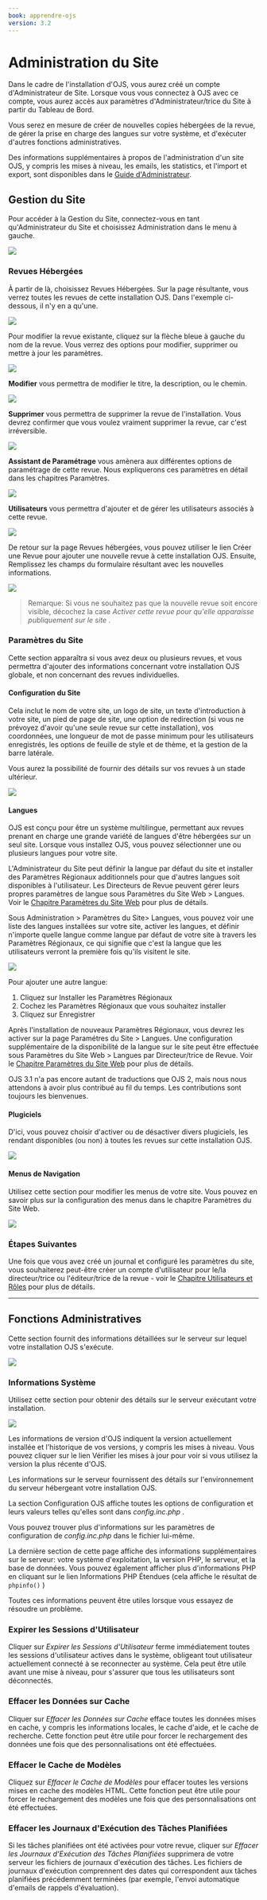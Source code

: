 ```yaml
---
book: apprendre-ojs
version: 3.2
---
```


# Administration du Site

Dans le cadre de l'installation d'OJS, vous aurez créé un compte d'Administrateur de Site. Lorsque vous vous connectez à OJS avec ce compte, vous aurez accès aux paramètres d'Administrateur/trice du Site à partir du Tableau de Bord.

Vous serez en mesure de créer de nouvelles copies hébergées de la revue, de gérer la prise en charge des langues sur votre système, et d'exécuter d'autres fonctions administratives.

Des informations supplémentaires à propos de l'administration d'un site <br>OJS, y compris les mises à niveau, les emails, les statistics, et l'import et export, sont disponibles dans le [Guide d'Administrateur](/admin-guide/).

## Gestion du Site

Pour accéder à la Gestion du Site, connectez-vous en tant qu'Administrateur du Site et choisissez Administration dans le menu à gauche.

![](./assets/learning-ojs3.1-sa-site-admin.png)

### Revues Hébergées

À partir de là, choisissez Revues Hébergées. Sur la page résultante, vous verrez toutes les revues de cette installation OJS. Dans l'exemple ci-dessous, il n'y en a qu'une.

![](./assets/learning-ojs3.1-sa-hosted-journals.png)

Pour modifier la revue existante, cliquez sur la flèche bleue à gauche du nom de la revue. Vous verrez des options pour modifier, supprimer ou mettre à jour les paramètres.

![](./assets/learning-ojs3.1-sa-hosted-journals-edit.png)

**Modifier** vous permettra de modifier le titre, la description, ou le chemin.

![](./assets/learning-ojs-3-ch4-hosted-journals-edit-modal.png)

**Supprimer** vous permettra de supprimer la revue de l'installation. Vous devrez confirmer que vous voulez vraiment supprimer la revue, car c'est irréversible.

![](./assets/learning-ojs-3-ch4-hosted-journals-remove.png)

**Assistant de Paramétrage** vous amènera aux différentes options de paramétrage de cette revue. Nous expliquerons ces paramètres en détail dans les chapitres Paramètres.

![](./assets/learning-ojs-3-ch4-hosted-journals-settings-wiz.png)

**Utilisateurs** vous permettra d'ajouter et de gérer les utilisateurs associés à cette revue.

![](./assets/learning-ojs3.1-sa-hosted-journals-users.png)

De retour sur la page Revues hébergées, vous pouvez utiliser le lien Créer une Revue pour ajouter une nouvelle revue à cette installation OJS. Ensuite, Remplissez les champs du formulaire résultant avec les nouvelles informations.

![](./assets/learning-ojs-3-ch4-hosted-journals-create.png)

> Remarque: Si vous ne souhaitez pas que la nouvelle revue soit encore visible, décochez la case *Activer cette revue pour qu'elle apparaisse publiquement sur le site* .

### Paramètres du Site

Cette section apparaîtra si vous avez deux ou plusieurs revues, et vous permettra d'ajouter des informations concernant votre installation OJS globale, et non concernant des revues individuelles.

#### Configuration du Site

Cela inclut le nom de votre site, un logo de site, un texte d'introduction à votre site, un pied de page de site, une option de redirection (si vous ne prévoyez d'avoir qu'une seule revue sur cette installation), vos coordonnées, une longueur de mot de passe minimum pour les utilisateurs enregistrés, les options de feuille de style et de thème, et la gestion de la barre latérale.

Vous aurez la possibilité de fournir des détails sur vos revues à un stade ultérieur.

![](./assets/learning-ojs3.1-sa-site-settings.png)

#### Langues

OJS est conçu pour être un système multilingue, permettant aux revues prenant en charge une grande variété de langues d'être hébergées sur un seul site. Lorsque vous installez OJS, vous pouvez sélectionner une ou plusieurs langues pour votre site.

L'Administrateur du Site peut définir la langue par défaut du site et installer des Paramètres Régionaux additionnels pour que d'autres langues soit disponibles à l'utilisateur. Les Directeurs de Revue peuvent gérer leurs propres paramètres de langue sous Paramètres du Site Web > Langues. Voir le [Chapitre Paramètres du Site Web](./settings-website) pour plus de détails.

Sous Administration > Paramètres du Site> Langues, vous pouvez voir une liste des langues installées sur votre site, activer les langues, et définir n'importe quelle langue comme langue par défaut de votre site à travers les Paramètres Régionaux, ce qui signifie que c'est la langue que les utilisateurs verront la première fois qu'ils visitent le site.

![](./assets/learning-ojs3.1-sa-languages.png)

Pour ajouter une autre langue:

1. Cliquez sur Installer les Paramètres Régionaux
2. Cochez les Paramètres Régionaux que vous souhaitez installer
3. Cliquez sur Enregistrer

Après l'installation de nouveaux Paramètres Régionaux, vous devrez les activer sur la page Paramétres du Site > Langues.  Une configuration supplémentaire de la disponibilité de la langue sur le site peut être effectuée sous Paramètres du Site Web > Langues par Directeur/trice de Revue. Voir le [Chapitre Paramètres du Site Web](./settings-website) pour plus de détails.

OJS 3.1 n'a pas encore autant de traductions que OJS 2, mais nous nous attendons à avoir plus contribué au fil du temps. Les contributions sont toujours les bienvenues.

#### Plugiciels

D'ici, vous pouvez choisir d'activer ou de désactiver divers plugiciels, les rendant disponibles (ou non) à toutes les revues sur cette installation OJS.

![](./assets/learning-ojs3.1-sa-plugins.png)

#### Menus de Navigation

Utilisez cette section pour modifier les menus de votre site. Vous pouvez en savoir plus sur la configuration des menus dans le chapitre Paramètres du Site Web.

![](./assets/learning-ojs3.1-sa-menus.png)

### Étapes Suivantes

Une fois que vous avez créé un journal et configuré les paramètres du site, vous souhaiterez peut-être créer un compte d'utilisateur pour le/la directeur/trice ou l'éditeur/trice de la revue - voir le [Chapitre Utilisateurs et Rôles](./users-and-roles.md) pour plus de détails.

<hr />

## Fonctions Administratives

Cette section fournit des informations détaillées sur le serveur sur lequel votre installation OJS s'exécute.

![](./assets/learning-ojs3.1-sa-admin-functions.png)

### Informations Système

Utilisez cette section pour obtenir des détails sur le serveur exécutant votre installation.

![](./assets/learning-ojs3.1-sa-sysinfo.png)

Les informations de version d'OJS indiquent la version actuellement installée et l'historique de vos versions, y compris les mises à niveau. Vous pouvez cliquer sur le lien Vérifier les mises à jour pour voir si vous utilisez la version la plus récente d'OJS.

Les informations sur le serveur fournissent des détails sur l'environnement du serveur hébergeant votre installation OJS.

La section Configuration OJS affiche toutes les options de configuration et leurs valeurs telles qu'elles sont dans *config.inc.php* .

Vous pouvez trouver plus d'informations sur les paramètres de configuration de *config.inc.php* dans le fichier lui-même.

La dernière section de cette page affiche des informations supplémentaires sur le serveur: votre système d'exploitation, la version PHP, le serveur, et la base de données. Vous pouvez également afficher plus d'informations PHP en cliquant sur le lien Informations PHP Étendues (cela affiche le résultat de `phpinfo()` )

Toutes ces informations peuvent être utiles lorsque vous essayez de résoudre un problème.

### Expirer les Sessions d'Utilisateur

Cliquer sur *Expirer les Sessions d'Utilisateur* ferme immédiatement toutes les sessions d'utilisateur actives dans le système, obligeant tout utilisateur actuellement connecté à se reconnecter au système. Cela peut être utile avant une mise à niveau, pour s'assurer que tous les utilisateurs sont déconnectés.

### Effacer les Données sur Cache

Cliquer sur *Effacer les Données sur Cache* efface toutes les données mises en cache, y compris les informations locales, le cache d'aide, et le cache de recherche. Cette fonction peut être utile pour forcer le rechargement des données une fois que des personnalisations ont été effectuées.

### Effacer le Cache de Modèles

Cliquez sur *Effacer le Cache de Modèles* pour effacer toutes les versions mises en cache des modèles HTML. Cette fonction peut être utile pour forcer le rechargement des modèles une fois que des personnalisations ont été effectuées.

### Effacer les Journaux d'Exécution des Tâches Planifiées

Si les tâches planifiées ont été activées pour votre revue, cliquer sur *Effacer les Journaux d'Exécution des Tâches Planifiées* supprimera de votre serveur les fichiers de journaux d'exécution des tâches. Les fichiers de journaux d'exécution comprennent des dates qui correspondent aux tâches planifiées précédemment terminées (par exemple, l'envoi automatique d'emails de rappels d'évaluation).
